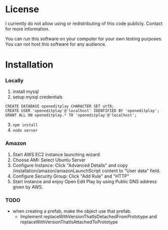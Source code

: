 # License #

I currently do not allow using or redistributing of this code publicly. Contact for more information.

You can run this software on your computer for your own testing purposes.
You can not host this software for any audience.


# Installation #

### Locally ###
1. install mysql
2. setup mysql credentials
```
CREATE DATABASE openeditplay CHARACTER SET utf8;
CREATE USER 'openeditplay'@'localhost' IDENTIFIED BY 'openeditplay';
GRANT ALL ON openeditplay.* TO 'openeditplay'@'localhost';
```
3. `npm install`
4. `node server`


### Amazon ###
1. Start AWS EC2 instance launching wizard
2. Choose AMI: Select Ubuntu Server
3. Configure Instance: Click "Advanced Details" and copy /installation/amazon/amazonLaunchScript content to "User data" field.
4. Configure Security Group: Click "Add Rule" and "HTTP"
5. Start instance and enjoy Open Edit Play by using Public DNS address given by AWS.


### TODO ###
- when creating a prefab, make the object use that prefab.
    - Implement replaceWithVersionThatIsDetachedFromPrototype and replaceWithVersionThatIsAttachedToPrototype

